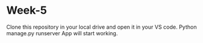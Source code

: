 # Week-5
Clone this repository in your local drive and open it in your VS code.
Python manage.py runserver
App will start working.
